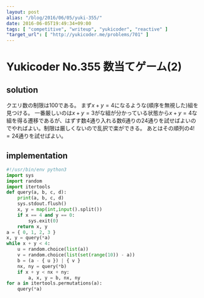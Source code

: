 ```yaml
---
layout: post
alias: "/blog/2016/06/05/yuki-355/"
date: 2016-06-05T19:49:34+09:00
tags: [ "competitive", "writeup", "yukicoder", "reactive" ]
"target_url": [ "http://yukicoder.me/problems/701" ]
---
```


# Yukicoder No.355 数当てゲーム(2)

## solution

クエリ数の制限は$100$である。
まず$x + y = 4$になるような(順序を無視した)組を見つける。
一番厳しいのは$x + y = 3$がな組が分かっている状態から$x + y = 4$な組を得る遷移であるが、はずす数$4$通り入れる数$6$通りの$24$通りを試せばよいのでやればよい。制限は厳しくないので乱択で楽ができる。
あとはその順列の$4! = 24$通りを試せばよい。

## implementation

``` python
#!/usr/bin/env python3
import sys
import random
import itertools
def query(a, b, c, d):
    print(a, b, c, d)
    sys.stdout.flush()
    x, y = map(int,input().split())
    if x == 4 and y == 0:
        sys.exit(0)
    return x, y
a = { 0, 1, 2, 3 }
x, y = query(*a)
while x + y < 4:
    u = random.choice(list(a))
    v = random.choice(list(set(range(10)) - a))
    b = (a - { u }) | { v }
    nx, ny = query(*b)
    if x + y < nx + ny:
        a, x, y = b, nx, ny
for a in itertools.permutations(a):
    query(*a)
```
